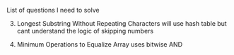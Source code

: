 List of questions I need to solve

3. Longest Substring Without Repeating Characters
will use hash table but cant understand the logic of skipping numbers


3674. Minimum Operations to Equalize Array
uses bitwise AND